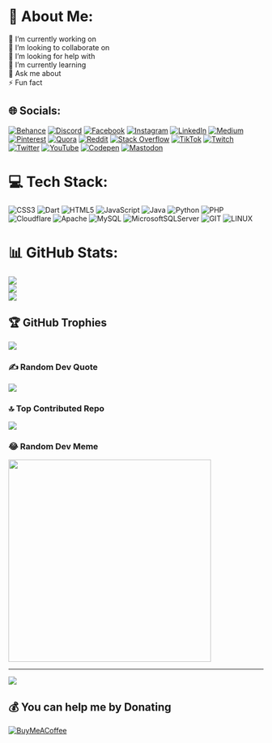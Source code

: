 # 💫 About Me:
🔭 I’m currently working on<br>👯 I’m looking to collaborate on<br>🤝 I’m looking for help with<br>🌱 I’m currently learning<br>💬 Ask me about<br>⚡ Fun fact


## 🌐 Socials:
[![Behance](https://img.shields.io/badge/Behance-1769ff?logo=behance&logoColor=white)](https://behance.net/alideveloop) [![Discord](https://img.shields.io/badge/Discord-%237289DA.svg?logo=discord&logoColor=white)](https://discord.gg/alideveloop) [![Facebook](https://img.shields.io/badge/Facebook-%231877F2.svg?logo=Facebook&logoColor=white)](https://facebook.com/alideveloop) [![Instagram](https://img.shields.io/badge/Instagram-%23E4405F.svg?logo=Instagram&logoColor=white)](https://instagram.com/alideveloop2) [![LinkedIn](https://img.shields.io/badge/LinkedIn-%230077B5.svg?logo=linkedin&logoColor=white)](https://linkedin.com/in/alizekrian) [![Medium](https://img.shields.io/badge/Medium-12100E?logo=medium&logoColor=white)](https://medium.com/@alideveloop) [![Pinterest](https://img.shields.io/badge/Pinterest-%23E60023.svg?logo=Pinterest&logoColor=white)](https://pinterest.com/alideveloop) [![Quora](https://img.shields.io/badge/Quora-%23B92B27.svg?logo=Quora&logoColor=white)](https://quora.com/profile/alideveloop) [![Reddit](https://img.shields.io/badge/Reddit-%23FF4500.svg?logo=Reddit&logoColor=white)](https://reddit.com/user/alideveloop) [![Stack Overflow](https://img.shields.io/badge/-Stackoverflow-FE7A16?logo=stack-overflow&logoColor=white)](https://stackoverflow.com/users/alideveloop) [![TikTok](https://img.shields.io/badge/TikTok-%23000000.svg?logo=TikTok&logoColor=white)](https://tiktok.com/@alideveloop) [![Twitch](https://img.shields.io/badge/Twitch-%239146FF.svg?logo=Twitch&logoColor=white)](https://twitch.tv/alideveloop) [![Twitter](https://img.shields.io/badge/Twitter-%231DA1F2.svg?logo=Twitter&logoColor=white)](https://twitter.com/alideveloop) [![YouTube](https://img.shields.io/badge/YouTube-%23FF0000.svg?logo=YouTube&logoColor=white)](https://youtube.com/@alideveloop) [![Codepen](https://img.shields.io/badge/Codepen-000000?style=for-the-badge&logo=codepen&logoColor=white)](https://codepen.io/alideveloop) [![Mastodon](https://img.shields.io/badge/-MASTODON-%232B90D9?style=for-the-badge&logo=mastodon&logoColor=white)](https://mastodon.social/@alideveloop) 

# 💻 Tech Stack:
![CSS3](https://img.shields.io/badge/css3-%231572B6.svg?style=for-the-badge&logo=css3&logoColor=white) ![Dart](https://img.shields.io/badge/dart-%230175C2.svg?style=for-the-badge&logo=dart&logoColor=white) ![HTML5](https://img.shields.io/badge/html5-%23E34F26.svg?style=for-the-badge&logo=html5&logoColor=white) ![JavaScript](https://img.shields.io/badge/javascript-%23323330.svg?style=for-the-badge&logo=javascript&logoColor=%23F7DF1E) ![Java](https://img.shields.io/badge/java-%23ED8B00.svg?style=for-the-badge&logo=openjdk&logoColor=white) ![Python](https://img.shields.io/badge/python-3670A0?style=for-the-badge&logo=python&logoColor=ffdd54) ![PHP](https://img.shields.io/badge/php-%23777BB4.svg?style=for-the-badge&logo=php&logoColor=white) ![Cloudflare](https://img.shields.io/badge/Cloudflare-F38020?style=for-the-badge&logo=Cloudflare&logoColor=white) ![Apache](https://img.shields.io/badge/apache-%23D42029.svg?style=for-the-badge&logo=apache&logoColor=white) ![MySQL](https://img.shields.io/badge/mysql-%2300000f.svg?style=for-the-badge&logo=mysql&logoColor=white) ![MicrosoftSQLServer](https://img.shields.io/badge/Microsoft%20SQL%20Server-CC2927?style=for-the-badge&logo=microsoft%20sql%20server&logoColor=white) ![GIT](https://img.shields.io/badge/Git-fc6d26?style=for-the-badge&logo=git&logoColor=white) ![LINUX](https://img.shields.io/badge/Linux-FCC624?style=for-the-badge&logo=linux&logoColor=black)
# 📊 GitHub Stats:
![](https://github-readme-stats.vercel.app/api?username=alideveloop&theme=radical&hide_border=false&include_all_commits=true&count_private=true)<br/>
![](https://github-readme-streak-stats.herokuapp.com/?user=alideveloop&theme=radical&hide_border=false)<br/>
![](https://github-readme-stats.vercel.app/api/top-langs/?username=alideveloop&theme=radical&hide_border=false&include_all_commits=true&count_private=true&layout=compact)

## 🏆 GitHub Trophies
![](https://github-profile-trophy.vercel.app/?username=alideveloop&theme=radical&no-frame=false&no-bg=true&margin-w=4)

### ✍️ Random Dev Quote
![](https://quotes-github-readme.vercel.app/api?type=horizontal&theme=radical)

### 🔝 Top Contributed Repo
![](https://github-contributor-stats.vercel.app/api?username=alideveloop&limit=5&theme=radical&combine_all_yearly_contributions=true)

### 😂 Random Dev Meme
<img src='https://randommeme-five.vercel.app/' style="height: 400px;"/>

---
[![](https://visitcount.itsvg.in/api?id=alideveloop&icon=2&color=2)](https://visitcount.itsvg.in)

  ## 💰 You can help me by Donating
  [![BuyMeACoffee](https://img.shields.io/badge/Buy%20Me%20a%20Coffee-ffdd00?style=for-the-badge&logo=buy-me-a-coffee&logoColor=black)](https://buymeacoffee.com/alideveloop) 

  
<!-- Proudly created with GPRM ( https://gprm.itsvg.in ) -->
